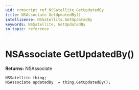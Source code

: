 ```yaml
---
uid: crmscript_ref_NSSatellite_GetUpdatedBy
title: NSAssociate GetUpdatedBy()
intellisense: NSSatellite.GetUpdatedBy
keywords: NSSatellite, GetUpdatedBy
so.topic: reference
---
```


# NSAssociate GetUpdatedBy()

**Returns:** NSAssociate

```crmscript
NSSatellite thing;
NSAssociate updatedBy  = thing.GetUpdatedBy();
```

